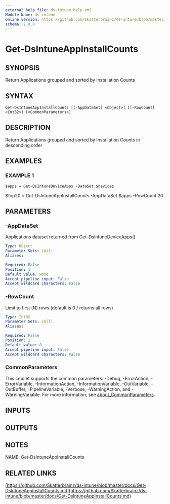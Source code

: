```yaml
---
external help file: ds-intune-help.xml
Module Name: ds-intune
online version: https://github.com/Skatterbrainz/ds-intune/blob/master/docs/Get-DsIntuneAppInstallCounts.md
schema: 2.0.0
---
```


# Get-DsIntuneAppInstallCounts

## SYNOPSIS
Return Applications grouped and sorted by Installation Counts

## SYNTAX

```
Get-DsIntuneAppInstallCounts [[-AppDataSet] <Object>] [[-RowCount] <Int32>] [<CommonParameters>]
```

## DESCRIPTION
Return Applications grouped and sorted by Installation Counts in descending order

## EXAMPLES

### EXAMPLE 1
```
$apps = Get-DsIntuneDeviceApps -DataSet $devices
```

$top20 = Get-DsIntuneAppInstallCounts -AppDataSet $apps -RowCount 20

## PARAMETERS

### -AppDataSet
Applications dataset returned from Get-DsIntuneDeviceApps()

```yaml
Type: Object
Parameter Sets: (All)
Aliases:

Required: False
Position: 1
Default value: None
Accept pipeline input: False
Accept wildcard characters: False
```

### -RowCount
Limit to first (N) rows (default is 0 / returns all rows)

```yaml
Type: Int32
Parameter Sets: (All)
Aliases:

Required: False
Position: 2
Default value: 0
Accept pipeline input: False
Accept wildcard characters: False
```

### CommonParameters
This cmdlet supports the common parameters: -Debug, -ErrorAction, -ErrorVariable, -InformationAction, -InformationVariable, -OutVariable, -OutBuffer, -PipelineVariable, -Verbose, -WarningAction, and -WarningVariable. For more information, see [about_CommonParameters](http://go.microsoft.com/fwlink/?LinkID=113216).

## INPUTS

## OUTPUTS

## NOTES
NAME: Get-DsIntuneAppInstallCounts

## RELATED LINKS

[https://github.com/Skatterbrainz/ds-intune/blob/master/docs/Get-DsIntuneAppInstallCounts.md](https://github.com/Skatterbrainz/ds-intune/blob/master/docs/Get-DsIntuneAppInstallCounts.md)

